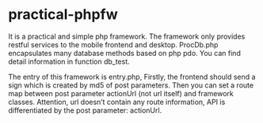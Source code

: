 # practical-phpfw
It is a practical and simple php framework. The framework only provides restful services to the mobile frontend and desktop. ProcDb.php encapsulates many database methods based on php pdo. You can find detail information in function db_test.

The entry of this framework is entry.php, Firstly, the frontend should send a sign which is created by md5 of post parameters. Then you can set a route map between post parameter actionUrl (not url itself) and framework classes. Attention, url doesn’t contain any route information, API is differentiated by the post parameter: actionUrl.
